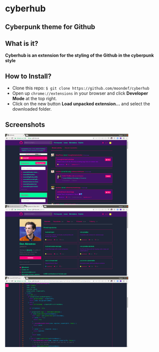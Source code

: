 # cyberhub
## Cyberpunk theme for Github

## What is it?
**Cyberhub is an extension for the styling of the Github in the cyberpunk style**

## How to Install?
- Clone this repo: `$ git clone https://github.com/moondef/cyberhub`
- Open up `chrome://extensions` in your browser and click **Developer Mode** at the top right.
- Click on the new button **Load unpacked extension...** and select the downloaded folder.

## Screenshots
<div>
  <img src="./screenshots/cb_home.png" width="400px"/>
  <img src="./screenshots/cb_user.png" width="400px"/>
  <img src="./screenshots/cb_code.png" width="400px"/>
</div>

